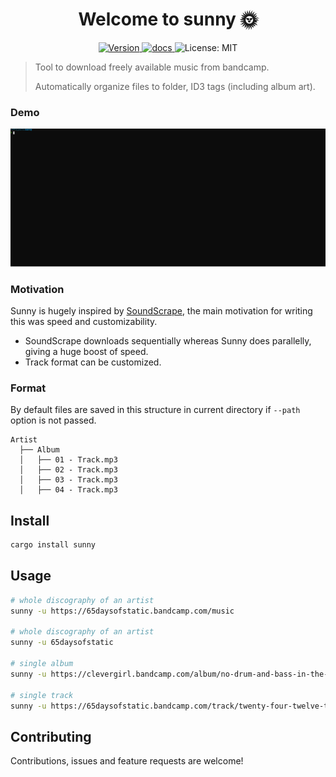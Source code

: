 <h1 align="center">Welcome to sunny 🌞</h1>
<p align="center">
  <a href="https://crates.io/crates/sunny" target="_blank">
    <img alt="Version" src="https://img.shields.io/crates/v/sunny.svg">
  </a>
  <a href="https://docs.rs/sunny" target="_blank">
    <img alt="docs" src="https://docs.rs/sunny/badge.svg" />
  </a>
  <img alt="License: MIT" src="https://img.shields.io/badge/license-MIT%2FApache--2.0-blue" />
</p>

> Tool to download freely available music from bandcamp.
>
> Automatically organize files to folder, ID3 tags (including album art).

### Demo

[![Demo](./assets/demo.svg)](./assets/demo.svg)


### Motivation

Sunny is hugely inspired by [SoundScrape](https://github.com/Miserlou/SoundScrape), the main motivation  for writing this was speed and customizability.

- SoundScrape downloads sequentially whereas Sunny does parallelly, giving a huge boost of speed.
- Track format can be customized.

### Format
By default files are saved in this structure in current directory if `--path` option is not passed.

```
Artist
  ├── Album
  │   ├── 01 - Track.mp3
  │   ├── 02 - Track.mp3
  │   ├── 03 - Track.mp3
  │   ├── 04 - Track.mp3
```

## Install

```sh
cargo install sunny
```

## Usage

```sh
# whole discography of an artist
sunny -u https://65daysofstatic.bandcamp.com/music

# whole discography of an artist
sunny -u 65daysofstatic

# single album
sunny -u https://clevergirl.bandcamp.com/album/no-drum-and-bass-in-the-jazz-room

# single track
sunny -u https://65daysofstatic.bandcamp.com/track/twenty-four-twelve-twenty
```

<!-- ## Run tests

```sh
cargo test
``` -->

## Contributing

Contributions, issues and feature requests are welcome!
